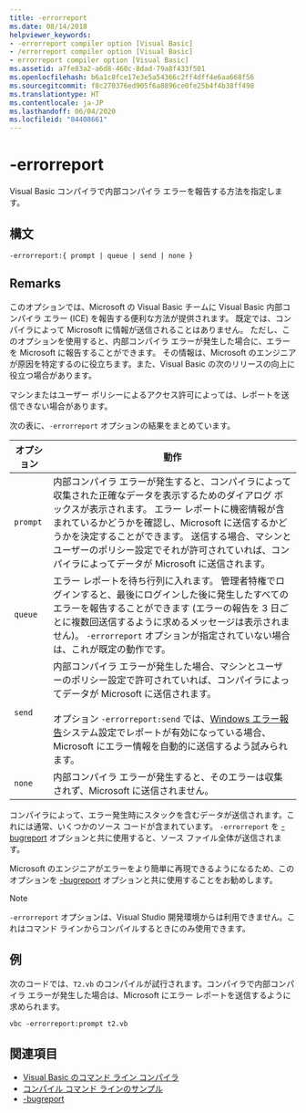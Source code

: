 ```yaml
---
title: -errorreport
ms.date: 08/14/2018
helpviewer_keywords:
- -errorreport compiler option [Visual Basic]
- /errorreport compiler option [Visual Basic]
- errorreport compiler option [Visual Basic]
ms.assetid: a7fe83a2-a6d8-460c-8dad-79a8f433f501
ms.openlocfilehash: b6a1c8fce17e3e5a54366c2ff4dff4e6aa668f56
ms.sourcegitcommit: f8c270376ed905f6a8896ce0fe25b4f4b38ff498
ms.translationtype: HT
ms.contentlocale: ja-JP
ms.lasthandoff: 06/04/2020
ms.locfileid: "84408661"
---
```

# <a name="-errorreport"></a>-errorreport

Visual Basic コンパイラで内部コンパイラ エラーを報告する方法を指定します。

## <a name="syntax"></a>構文

```console
-errorreport:{ prompt | queue | send | none }
```

## <a name="remarks"></a>Remarks

このオプションでは、Microsoft の Visual Basic チームに Visual Basic 内部コンパイラ エラー (ICE) を報告する便利な方法が提供されます。 既定では、コンパイラによって Microsoft に情報が送信されることはありません。 ただし、このオプションを使用すると、内部コンパイラ エラーが発生した場合に、エラーを Microsoft に報告することができます。 その情報は、Microsoft のエンジニアが原因を特定するのに役立ちます。また、Visual Basic の次のリリースの向上に役立つ場合があります。

マシンまたはユーザー ポリシーによるアクセス許可によっては、レポートを送信できない場合があります。

次の表に、`-errorreport` オプションの結果をまとめています。

|オプション|動作|
|---|---|
|`prompt`|内部コンパイラ エラーが発生すると、コンパイラによって収集された正確なデータを表示するためのダイアログ ボックスが表示されます。 エラー レポートに機密情報が含まれているかどうかを確認し、Microsoft に送信するかどうかを決定することができます。 送信する場合、マシンとユーザーのポリシー設定でそれが許可されていれば、コンパイラによってデータが Microsoft に送信されます。|
|`queue`|エラー レポートを待ち行列に入れます。 管理者特権でログインすると、最後にログインした後に発生したすべてのエラーを報告することができます (エラーの報告を 3 日ごとに複数回送信するように求めるメッセージは表示されません)。 `-errorreport` オプションが指定されていない場合は、これが既定の動作です。|
|`send`|内部コンパイラ エラーが発生した場合、マシンとユーザーのポリシー設定で許可されていれば、コンパイラによってデータが Microsoft に送信されます。<br /><br /> オプション `-errorreport:send` では、[Windows エラー報告](/windows/desktop/wer/windows-error-reporting)システム設定でレポートが有効になっている場合、Microsoft にエラー情報を自動的に送信するよう試みられます。 |
|`none`|内部コンパイラ エラーが発生すると、そのエラーは収集されず、Microsoft に送信されません。|

コンパイラによって、エラー発生時にスタックを含むデータが送信されます。これには通常、いくつかのソース コードが含まれています。 `-errorreport` を [-bugreport](bugreport.md) オプションと共に使用すると、ソース ファイル全体が送信されます。

Microsoft のエンジニアがエラーをより簡単に再現できるようになるため、このオプションを [-bugreport](bugreport.md) オプションと共に使用することをお勧めします。

> [!NOTE]
> `-errorreport` オプションは、Visual Studio 開発環境からは利用できません。これはコマンド ラインからコンパイルするときにのみ使用できます。

## <a name="example"></a>例

次のコードでは、`T2.vb` のコンパイルが試行されます。コンパイラで内部コンパイラ エラーが発生した場合は、Microsoft にエラー レポートを送信するように求められます。

```console
vbc -errorreport:prompt t2.vb
```

## <a name="see-also"></a>関連項目

- [Visual Basic のコマンド ライン コンパイラ](index.md)
- [コンパイル コマンド ラインのサンプル](sample-compilation-command-lines.md)
- [-bugreport](bugreport.md)
